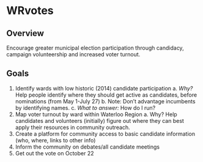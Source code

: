 # WRvotes

## Overview
Encourage greater municipal election participation through candidacy, campaign volunteership and increased voter turnout.   

## Goals
1.  Identify wards with low historic (2014) candidate participation
  a. *Why?* Help people identify where they should get active as candidates, before nominations (from May 1-July 27)
  b. Note: Don’t advantage incumbents by identifying names.
  c. *What to answer:*  How do I run?
2.  Map voter turnout by ward within Waterloo Region
  a. Why? Help candidates and volunteers (initially) figure out where they can best apply their resources in community outreach.
3.  Create a platform for community access to basic candidate information (who, where, links to other info)
4.  Inform the community on debates/all candidate meetings
5.  Get out the vote on October 22
